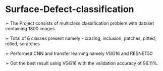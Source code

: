 # Surface-Defect-classification
➢ The Project consists of multiclass classification problem with dataset containing 1800 images.

➢ Total of 6 classes present namely - crazing, inclusion, patches, pitted, rolled, scratches

➢ Performed CNN and transfer learning namely VGG16 and RESNET50

➢ Got the best result using VGG16 with the validation accuracy of 96.11%.
